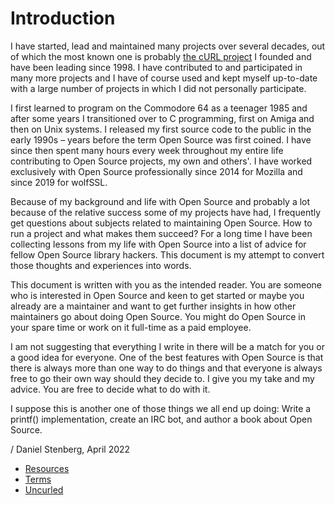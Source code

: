 # Introduction

I have started, lead and maintained many projects over several decades, out of
which the most known one is probably [the cURL project](https://curl.se) I
founded and have been leading since 1998. I have contributed to and
participated in many more projects and I have of course used and kept myself
up-to-date with a large number of projects in which I did not personally
participate.

I first learned to program on the Commodore 64 as a teenager 1985 and after
some years I transitioned over to C programming, first on Amiga and then on
Unix systems. I released my first source code to the public in the early
1990s – years before the term Open Source was first coined. I have since then
spent many hours every week throughout my entire life contributing to Open
Source projects, my own and others'. I have worked exclusively with Open
Source professionally since 2014 for Mozilla and since 2019 for wolfSSL.

Because of my background and life with Open Source and probably a lot because
of the relative success some of my projects have had, I frequently get
questions about subjects related to maintaining Open Source. How to run a
project and what makes them succeed? For a long time I have been collecting
lessons from my life with Open Source into a list of advice for fellow Open
Source library hackers. This document is my attempt to convert those thoughts
and experiences into words.

This document is written with you as the intended reader. You are someone who
is interested in Open Source and keen to get started or maybe you already are
a maintainer and want to get further insights in how other maintainers go
about doing Open Source. You might do Open Source in your spare time or work
on it full-time as a paid employee.

I am not suggesting that everything I write in there will be a match for you
or a good idea for everyone. One of the best features with Open Source is that
there is always more than one way to do things and that everyone is always
free to go their own way should they decide to. I give you my take and my
advice. You are free to decide what to do with it.

I suppose this is another one of those things we all end up doing: Write a
printf() implementation, create an IRC bot, and author a book about Open
Source.

/ Daniel Stenberg, April 2022

 * [Resources](intro/resources.md)
 * [Terms](intro/terms.md)
 * [Uncurled](intro/the-book.md)
